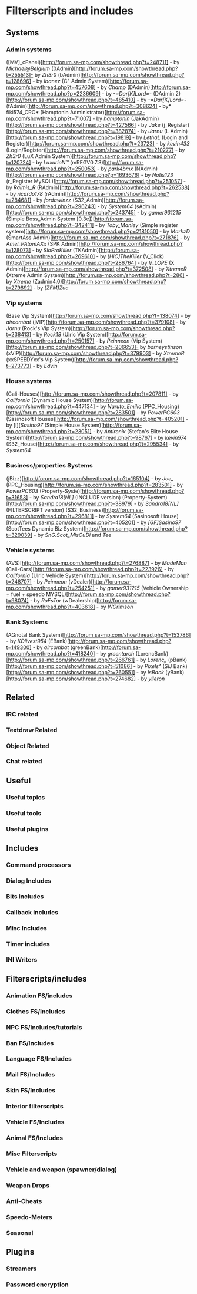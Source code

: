 # Filterscripts and includes

## Systems

### Admin systems
([MV]_cPanel)[http://forum.sa-mp.com/showthread.php?t=248711] - by *Michael@Belgium*
(0Admin)[http://forum.sa-mp.com/showthread.php?t=255513]- by *Zh3r0*
(bAdmin)[http://forum.sa-mp.com/showthread.php?t=128696] - by *Ibanez*
(C" Admin System)[http://forum.sa-mp.com/showthread.php?t=457608] - by *Champ*
(DAdmin)[http://forum.sa-mp.com/showthread.php?p=2236609] - by *-=Dar[K]Lord=-*
(DAdmin 2)[http://forum.sa-mp.com/showthread.php?t=485410] - by *-=Dar[K]Lord=-*
(fAdmin)[http://forum.sa-mp.com/showthread.php?t=308624] - by* fiki574_CRO*
(Hamptonin Administrator)[http://forum.sa-mp.com/showthread.php?t=71007] - by *hamptonin*
(JakAdmin)[http://forum.sa-mp.com/showthread.php?t=427566] - by *_Jake_*
(j_Register)[http://forum.sa-mp.com/showthread.php?t=382874] - by *Jarnu*
(L Admin)[http://forum.sa-mp.com/showthread.php?t=19819] - by *LethaL*
(Login and Register)[http://forum.sa-mp.com/showthread.php?t=23723] - by *kevin433*
(Login/Register)[http://forum.sa-mp.com/showthread.php?t=210277] - by *Zh3r0*
(LuX Admin System)[http://forum.sa-mp.com/showthread.php?t=120724] - by *LuxurioN™*
(mREGV0.7.3)[http://forum.sa-mp.com/showthread.php?t=250053] - by *park4bmx*
(NAdmin)[http://forum.sa-mp.com/showthread.php?p=1693676] - by *Notis123*
(r_Register MySQL)[http://forum.sa-mp.com/showthread.php?t=251057] - by *Raimis_R*
(RAdmin)[http://forum.sa-mp.com/showthread.php?t=262538] - by *ricardo178*
(rAdmin)[http://forum.sa-mp.com/showthread.php?t=284681] - by *fordawinzz*
(S32_Admin)[http://forum.sa-mp.com/showthread.php?t=296243] - by *System64*
(sAdmin)[http://forum.sa-mp.com/showthread.php?t=243745] - by *gamer931215*
(Simple Boss_Admin System [0.3e])[http://forum.sa-mp.com/showthread.php?t=342411] - by *Toby_Manley*
(Simple register system)[http://forum.sa-mp.com/showthread.php?p=2181050] - by *MarkzD*
(SmartAss Admin)[http://forum.sa-mp.com/showthread.php?t=271876] - by *Amel_PAtomAXx*
(SPK Admin)[http://forum.sa-mp.com/showthread.php?t=128073] - by *SloProKiller*
(TKAdmin)[http://forum.sa-mp.com/showthread.php?t=269610] - by *[HiC]TheKiller*
(V_Click)[http://forum.sa-mp.com/showthread.php?t=286764] - by *V_LOPE*
(X Admin)[http://forum.sa-mp.com/showthread.php?t=372508] - by *XtremeR*
(Xtreme Admin System)[http://forum.sa-mp.com/showthread.php?t=286] - by *Xtreme*
(Zadmin4.0)[http://forum.sa-mp.com/showthread.php?t=279892] - by *[ZFM]Zuc*

### Vip systems
(Base Vip System)[http://forum.sa-mp.com/showthread.php?t=138074] - by *aircombat*
(jVIP)[http://forum.sa-mp.com/showthread.php?t=379108] - by *Jarnu*
(Rock's Vip System)[http://forum.sa-mp.com/showthread.php?t=238413] - by *Rock18*
(Ulric Vip System)[http://forum.sa-mp.com/showthread.php?t=250157] - by *Peinneon*
(Vip System)[http://forum.sa-mp.com/showthread.php?t=206653]- by *barneystinson*
(xVIP)[http://forum.sa-mp.com/showthread.php?t=379903] - by *XtremeR*
(xxSPEEDYxx's Vip System)[http://forum.sa-mp.com/showthread.php?t=273773] - by *Edvin*

### House systems
(Cali-Houses)[http://forum.sa-mp.com/showthread.php?t=207811] - by *California*
(Dynamic House System)[http://forum.sa-mp.com/showthread.php?t=447134] - by *Naruto_Emilio*
(PPC_Housing)[http://forum.sa-mp.com/showthread.php?t=283501] - by *PowerPC603*
(Sasinosoft Houses)[http://forum.sa-mp.com/showthread.php?t=405201] - by [i][*Sasino97*
(Simple House System)[http://forum.sa-mp.com/showthread.php?t=23051] - by *Antironix*
(Stefan's Elite House System)[http://forum.sa-mp.com/showthread.php?t=98767] - by *kevin974*
(S32_House)[http://forum.sa-mp.com/showthread.php?t=295534] - by *System64*

### Business/properties Systems
(jBizz)[http://forum.sa-mp.com/showthread.php?t=165104] - by *Joe_*
(PPC_Housing)[http://forum.sa-mp.com/showthread.php?t=283501] - by *PowerPC603*
(Property-Syste)[http://forum.sa-mp.com/showthread.php?t=31653] - by *Sandra18[NL]* (INCLUDE version)
(Property-System)[http://forum.sa-mp.com/showthread.php?t=38979] - by *Sandra18[NL]* (FILTERSCRIPT version)
(S32_Business)[http://forum.sa-mp.com/showthread.php?t=296811] - by *System64*
(Sasinosoft House)[http://forum.sa-mp.com/showthread.php?t=405201] - by *[GF]Sasino97*
(ScotTees Dynamic Biz System)[http://forum.sa-mp.com/showthread.php?t=329039] - by *SnG.Scot_MisCuDi* and *Tee*

### Vehicle systems
(AVS)[http://forum.sa-mp.com/showthread.php?t=276887] - by *MadeMan*
(Cali-Cars)[http://forum.sa-mp.com/showthread.php?t=223926] - by *California*
(Ulric Vehicle System)[http://forum.sa-mp.com/showthread.php?t=248707] - by *Peinneon*
(vDealer)[http://forum.sa-mp.com/showthread.php?t=254251] - by *gamer931215*
(Vehicle Ownership + fuel + speedo MYSQL)[http://forum.sa-mp.com/showthread.php?t=98074] - by *RaFsTar*
(wDealership)[http://forum.sa-mp.com/showthread.php?t=403618] - by *WCrimson*

### Bank Systems
(AGnotal Bank System)[http://forum.sa-mp.com/showthread.php?t=153786] - by *KDlivest954*
(EBank)[http://forum.sa-mp.com/showthread.php?t=149300] - by *aircombat*
(greenBank)[http://forum.sa-mp.com/showthread.php?t=418240] - by *greentarch*
(LorencBank)[http://forum.sa-mp.com/showthread.php?t=266761] - by *Lorenc_*
(pBank)[http://forum.sa-mp.com/showthread.php?t=51086] - by *Pixels^*
(SiJ Bank)[http://forum.sa-mp.com/showthread.php?t=260551] - by *IsBack*
(yBank)[http://forum.sa-mp.com/showthread.php?t=274682] - by *ylleron*

## Related

### IRC related

### Textdraw Related

### Object Related

### Chat related

## Useful

### Useful topics

### Useful tools

### Useful plugins

## Includes

### Command processors

### Dialog Includes

### Bits includes

### Callback includes

### Misc Includes

### Timer includes

### INI Writers

## Filterscripts/includes

### Animation FS/includes

### Clothes FS/includes

### NPC FS/includes/tutorials

### Ban FS/Includes

### Language FS/Includes

### Mail FS/Includes

### Skin FS/Includes

### Interior filterscripts

### Vehicle FS/Includes

### Animal FS/Includes

### Misc Filterscripts

### Vehicle and weapon (spawner/dialog)

### Weapon Drops

### Anti-Cheats

### Speedo-Meters

### Seasonal

## Plugins

### Streamers

### Password encryption